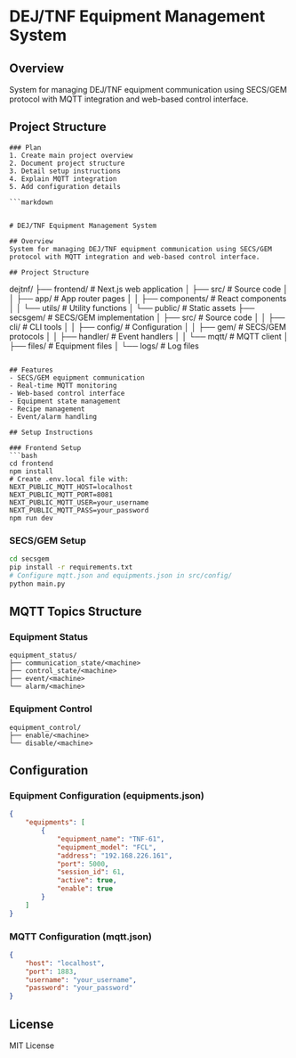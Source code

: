 # DEJ/TNF Equipment Management System

## Overview
System for managing DEJ/TNF equipment communication using SECS/GEM protocol with MQTT integration and web-based control interface.

## Project Structure
```
### Plan
1. Create main project overview
2. Document project structure
3. Detail setup instructions
4. Explain MQTT integration
5. Add configuration details

```markdown


# DEJ/TNF Equipment Management System

## Overview
System for managing DEJ/TNF equipment communication using SECS/GEM protocol with MQTT integration and web-based control interface.

## Project Structure
```
dejtnf/
├── frontend/               # Next.js web application
│   ├── src/               # Source code
│   │   ├── app/          # App router pages
│   │   ├── components/   # React components
│   │   └── utils/        # Utility functions
│   └── public/           # Static assets
├── secsgem/              # SECS/GEM implementation
│   ├── src/             # Source code
│   │   ├── cli/         # CLI tools
│   │   ├── config/      # Configuration
│   │   ├── gem/         # SECS/GEM protocols
│   │   ├── handler/     # Event handlers
│   │   └── mqtt/        # MQTT client
│   ├── files/           # Equipment files
│   └── logs/            # Log files
```

## Features
- SECS/GEM equipment communication
- Real-time MQTT monitoring
- Web-based control interface
- Equipment state management
- Recipe management
- Event/alarm handling

## Setup Instructions

### Frontend Setup
```bash
cd frontend
npm install
# Create .env.local file with:
NEXT_PUBLIC_MQTT_HOST=localhost
NEXT_PUBLIC_MQTT_PORT=8081
NEXT_PUBLIC_MQTT_USER=your_username
NEXT_PUBLIC_MQTT_PASS=your_password
npm run dev
```

### SECS/GEM Setup
```bash
cd secsgem
pip install -r requirements.txt
# Configure mqtt.json and equipments.json in src/config/
python main.py
```

## MQTT Topics Structure

### Equipment Status
```
equipment_status/
├── communication_state/<machine>
├── control_state/<machine>
├── event/<machine>
└── alarm/<machine>
```

### Equipment Control
```
equipment_control/
├── enable/<machine>
└── disable/<machine>
```

## Configuration

### Equipment Configuration (equipments.json)
```json
{
    "equipments": [
        {
            "equipment_name": "TNF-61",
            "equipment_model": "FCL",
            "address": "192.168.226.161",
            "port": 5000,
            "session_id": 61,
            "active": true,
            "enable": true
        }
    ]
}
```

### MQTT Configuration (mqtt.json)
```json
{
    "host": "localhost",
    "port": 1883,
    "username": "your_username",
    "password": "your_password"
}
```

## License
MIT License
```